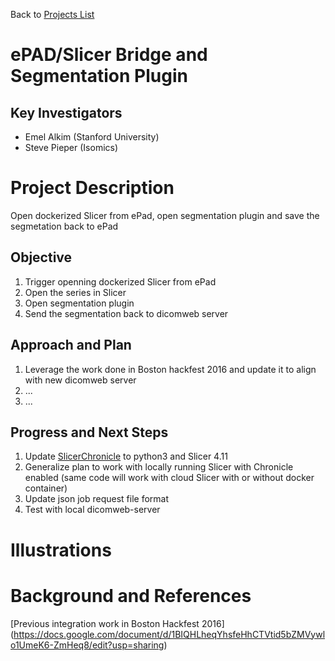 Back to [Projects List](../../README.md#ProjectsList)

# ePAD/Slicer Bridge and Segmentation Plugin 

## Key Investigators

- Emel Alkim (Stanford University)
- Steve Pieper (Isomics)

# Project Description

Open dockerized Slicer from ePad, open segmentation plugin and save the segmetation back to ePad

## Objective

<!-- Describe here WHAT you would like to achieve (what you will have as end result). -->

1. Trigger openning dockerized Slicer from ePad
1. Open the series in Slicer
1. Open segmentation plugin
1. Send the segmentation back to dicomweb server

## Approach and Plan

<!-- Describe here HOW you would like to achieve the objectives stated above. -->

1. Leverage the work done in Boston hackfest 2016 and update it to align with new dicomweb server
1. ...
1. ...

## Progress and Next Steps

<!-- Update this section as you make progress, describing of what you have ACTUALLY DONE. If there are specific steps that you could not complete then you can describe them here, too. -->

1. Update [SlicerChronicle](https://github.com/pieper/SlicerChronicle) to python3 and Slicer 4.11 
1. Generalize plan to work with locally running Slicer with Chronicle enabled (same code will work with cloud Slicer with or without docker container)
1. Update json job request file format
1. Test with local dicomweb-server

# Illustrations

<!-- Add pictures and links to videos that demonstrate what has been accomplished.
![Description of picture](Example2.jpg)
![Some more images](Example2.jpg)
-->

# Background and References

<!-- If you developed any software, include link to the source code repository. If possible, also add links to sample data, and to any relevant publications. -->
[Previous integration work in Boston Hackfest 2016] (https://docs.google.com/document/d/1BIQHLheqYhsfeHhCTVtid5bZMVywlo1UmeK6-ZmHeq8/edit?usp=sharing)
